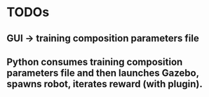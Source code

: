 # TODOs

## GUI -> training composition parameters file

## Python consumes training composition parameters file and then launches Gazebo, spawns robot, iterates reward (with plugin).


